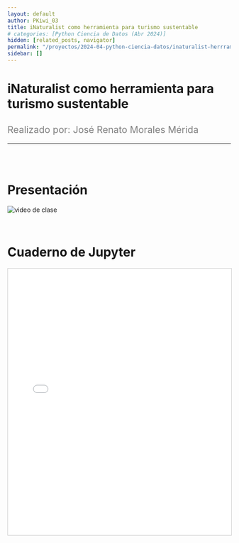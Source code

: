 ```yaml
---
layout: default
author: PKiwi_03
title: iNaturalist como herramienta para turismo sustentable
# categories: [Python Ciencia de Datos (Abr 2024)]
hidden: [related_posts, navigator]
permalink: "/proyectos/2024-04-python-ciencia-datos/inaturalist-herrramienta-turismo-sustentable.html"
sidebar: []
---
```


# iNaturalist como herramienta para turismo sustentable
<h2 style="color: gray; font-weight: normal;">
Realizado por: José Renato Morales Mérida
</h2>

---

<br><br>

# Presentación

![video de clase](https://youtu.be/7HbKR7Lg5Ls)

<br>

# Cuaderno de Jupyter

<iframe 
    src="/assets/html/renato_morales.html" 
    width="100%" 
    height="600" 
    style="border: 1px solid #ccc;"
></iframe>